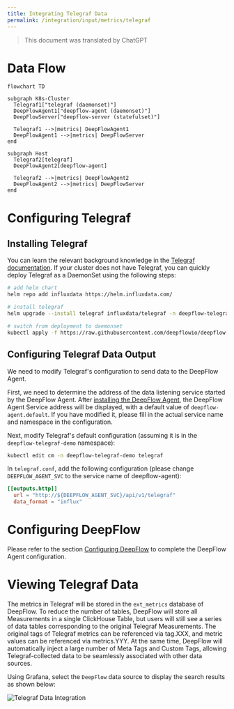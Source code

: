```yaml
---
title: Integrating Telegraf Data
permalink: /integration/input/metrics/telegraf
---
```


> This document was translated by ChatGPT

# Data Flow

```mermaid
flowchart TD

subgraph K8s-Cluster
  Telegraf1["telegraf (daemonset)"]
  DeepFlowAgent1["deepflow-agent (daemonset)"]
  DeepFlowServer["deepflow-server (statefulset)"]

  Telegraf1 -->|metrics| DeepFlowAgent1
  DeepFlowAgent1 -->|metrics| DeepFlowServer
end

subgraph Host
  Telegraf2[telegraf]
  DeepFlowAgent2[deepflow-agent]

  Telegraf2 -->|metrics| DeepFlowAgent2
  DeepFlowAgent2 -->|metrics| DeepFlowServer
end
```

# Configuring Telegraf

## Installing Telegraf

You can learn the relevant background knowledge in the [Telegraf documentation](https://www.influxdata.com/time-series-platform/telegraf/).
If your cluster does not have Telegraf, you can quickly deploy Telegraf as a DaemonSet using the following steps:

```bash
# add helm chart
helm repo add influxdata https://helm.influxdata.com/

# install telegraf
helm upgrade --install telegraf influxdata/telegraf -n deepflow-telegraf-demo --create-namespace

# switch from deployment to daemonset
kubectl apply -f https://raw.githubusercontent.com/deepflowio/deepflow-demo/main/DeepFlow-Telegraf-Demo/deepflow-telegraf-demo.yaml
```

## Configuring Telegraf Data Output

We need to modify Telegraf's configuration to send data to the DeepFlow Agent.

First, we need to determine the address of the data listening service started by the DeepFlow Agent. After [installing the DeepFlow Agent](../../../ce-install/single-k8s/),
the DeepFlow Agent Service address will be displayed, with a default value of `deepflow-agent.default`.
If you have modified it, please fill in the actual service name and namespace in the configuration.

Next, modify Telegraf's default configuration (assuming it is in the `deepflow-telegraf-demo` namespace):

```bash
kubectl edit cm -n deepflow-telegraf-demo telegraf
```

In `telegraf.conf`, add the following configuration (please change `DEEPFLOW_AGENT_SVC` to the service name of deepflow-agent):

```toml
[[outputs.http]]
  url = "http://${DEEPFLOW_AGENT_SVC}/api/v1/telegraf"
  data_format = "influx"
```

# Configuring DeepFlow

Please refer to the section [Configuring DeepFlow](../tracing/opentelemetry/#配置-deepflow) to complete the DeepFlow Agent configuration.

# Viewing Telegraf Data

The metrics in Telegraf will be stored in the `ext_metrics` database of DeepFlow.
To reduce the number of tables, DeepFlow will store all Measurements in a single ClickHouse Table,
but users will still see a series of data tables corresponding to the original Telegraf Measurements.
The original tags of Telegraf metrics can be referenced via tag.XXX, and metric values can be referenced via metrics.YYY.
At the same time, DeepFlow will automatically inject a large number of Meta Tags and Custom Tags, allowing Telegraf-collected data to be seamlessly associated with other data sources.

Using Grafana, select the `DeepFlow` data source to display the search results as shown below:

![Telegraf Data Integration](https://yunshan-guangzhou.oss-cn-beijing.aliyuncs.com/pub/pic/20231003651c1adb93461.png)
